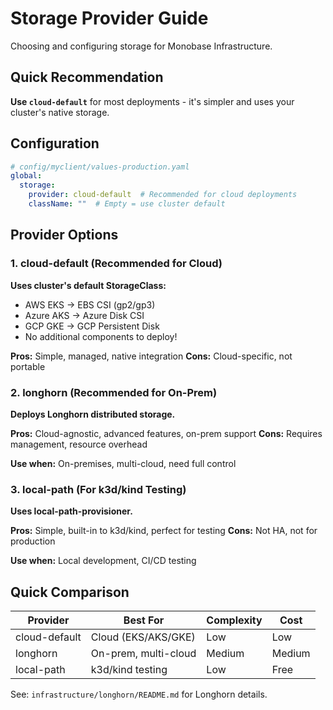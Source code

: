 # Storage Provider Guide

Choosing and configuring storage for Monobase Infrastructure.

## Quick Recommendation

**Use `cloud-default`** for most deployments - it's simpler and uses your cluster's native storage.

## Configuration

```yaml
# config/myclient/values-production.yaml
global:
  storage:
    provider: cloud-default  # Recommended for cloud deployments
    className: ""  # Empty = use cluster default
```

## Provider Options

### 1. cloud-default (Recommended for Cloud)

**Uses cluster's default StorageClass:**
- AWS EKS → EBS CSI (gp2/gp3)
- Azure AKS → Azure Disk CSI  
- GCP GKE → GCP Persistent Disk
- No additional components to deploy!

**Pros:** Simple, managed, native integration
**Cons:** Cloud-specific, not portable

### 2. longhorn (Recommended for On-Prem)

**Deploys Longhorn distributed storage.**

**Pros:** Cloud-agnostic, advanced features, on-prem support
**Cons:** Requires management, resource overhead

**Use when:** On-premises, multi-cloud, need full control

### 3. local-path (For k3d/kind Testing)

**Uses local-path-provisioner.**

**Pros:** Simple, built-in to k3d/kind, perfect for testing
**Cons:** Not HA, not for production

**Use when:** Local development, CI/CD testing

## Quick Comparison

| Provider | Best For | Complexity | Cost |
|----------|----------|------------|------|
| cloud-default | Cloud (EKS/AKS/GKE) | Low | Low |
| longhorn | On-prem, multi-cloud | Medium | Medium |
| local-path | k3d/kind testing | Low | Free |

See: `infrastructure/longhorn/README.md` for Longhorn details.
